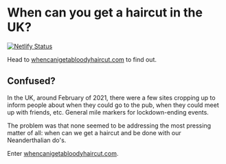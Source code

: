# When can you get a haircut in the UK?
[![Netlify Status](https://api.netlify.com/api/v1/badges/fc08921c-78fa-494c-afe8-fa348da5d809/deploy-status)](https://app.netlify.com/sites/lockdownhaircut/deploys)

Head to [whencanigetabloodyhaircut.com](https://www.whencanigetabloodyhaircut.com/) to find out.

## Confused?

In the UK, around February of 2021, there were a few sites cropping up to inform people about when they could go to the pub, when they could meet up with friends, etc. General mile markers for lockdown-ending events.

The problem was that none seemed to be addressing the most pressing matter of all: when can we get a haircut and be done with our Neanderthalian do's.

Enter [whencanigetabloodyhaircut.com](https://www.whencanigetabloodyhaircut.com/).